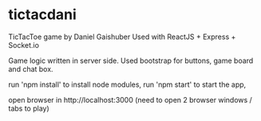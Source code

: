 # tictacdani
TicTacToe game by Daniel Gaishuber
Used with ReactJS + Express + Socket.io

Game logic written in server side.
Used bootstrap for buttons, game board and chat box.

run 'npm install' to install node modules,
run 'npm start' to start the app,

open browser in http://localhost:3000 (need to open 2 browser windows / tabs to play)
